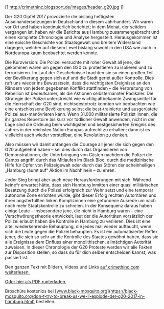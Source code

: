 [[ http://crimethinc.blogsport.de/images/header_g20.jpg ]]

Der G20 Gipfel 2017 provozierte die bislang heftigsten Auseinandersetzungen in Deutschland in diesem Jahrhundert. Wir waren vor Ort und haben kontinuierlich berichtet; in dem Monat, der seitdem vergangen ist, haben wir die Berichte aus Hamburg zusammengebracht und einen komplette Chronologie und Analyse hergestellt. Herausgekommen ist eine epische Geschichte von Staatsgewalt und breitem Widerstand dagegen, welcher auf diesem Level bislang sowohl in den USA wie auch in Nordeuropa kaum beobachtet werden konnte.

Die Kurzversion: Die Polizei versuchte mit roher Gewalt all jene, die gekommen waren um gegen den G20 zu protestieren zu isolieren und zu terrorisieren. Im Lauf der Geschehnisse brachten sie so einen großen Teil der Bevölkerung gegen sich auf und die Stadt geriet außer Kontrolle. Dies ruft uns wieder ins Bewusstsein, dass die wichtigsten Ereignisse an den Rändern von jedem gegebenen Konflikt stattfinden – die Verbreitung von Rebellion ist bedeutsamer, als die Aktionen selbsternannter Radikaler. Die Strategie der Polizei unterstreicht wie wichtig altbekannte Zwangsmittel für die Herrschaft der G20 sind; nichtsdestotrotz konnten wir beobachten wie eine entschlossene Bevölkerung selbst die best-trainierte und ausgerüstete Polizei aus-manövrieren kann. Wenn 31.000 militarisierte Polizist_innen, die ihr ganzes Repertoire bis kurz vor tödlicher Gewalt anwenden, nicht in der Lage sind die Ordnung beim wichtigsten und bestgesicherten Ereignis des Jahres in der reichsten Nation Europas aufrecht zu erhalten; dann ist es vielleicht auch wieder vorstellbar, eine Revolution zu denken.

Also müssen wir damit anfangen die Courage all jener die sich gegen den G20 aufgelehnt haben – sei dies durch das Organisieren von Demonstrationen, die Unterbringung von Gästen nachdem die Polizei die Camps angriff, durch das Mitlaufen im Black Bloc, durch die medizinische Hilfe für Opfer von Polizeigewalt oder durch das Stören der scheinheiligen „Hamburg räumt auf“ Aktion im Nachhinein – zu ehren.

Jeder Sieg bringt aber auch neue Herausforderungen mit sich. Während keine*r erwartet hätte, dass sich Hamburg inmitten einer quasi militärischen Besatzung durch die Polizei erfolgreich zur Wehr setzt und eine temporär autonome Zone errichten würde, gibt dieser Erfolg rechten Autoritären und ihren angsterfüllten linken Komplizinnen eine gefundene Ausrede um nach noch mehr Staatskontrolle zu schreien. In der Konsequenz daraus haben einige Leute – insbesondere jene, die nicht in Hamburg waren – eine Verschwörungstheorie entwickelt, laut der die Autoritäten vorsätzlich der Polizei erlaubt haben die Kontrolle in Hamburg zu verlieren. Dies ist eine alte, wiederkehrende Behauptung, die jedes mal wieder auftaucht, wenn sich die Leute gegen die Polizei behaupten. Es ist ein automatisierter Reflex jener, die sich so sehr an die Kontrolle des Staates gewöhnt haben, dass sie alle Ereignisse dem Einfluss einer monolithischen, allmächtigen Autorität zuweisen. In dieser Chronologie der G20 Proteste werden wir alle Fakten zur Disposition stellen, so dass du für dich selber entscheiden kannst, was passiert ist.

Den ganzen Text mit Bildern, Videos und Links [auf crimethinc.com weiterlesen.](/2017/10/24/dont-try-to-break-us-well-explode-der-g20-2017-in-hamburg-umfassender-bericht-und-analyse)

[Oder hier als PDF runterladen.](http://crimethinc.blogsport.de/images/zine_final_ger.pdf)

Broschüre kostenlos bei [www.black-mosquito.org](https://black-mosquito.org/don-t-try-to-break-us-we-ll-explode-der-g20-2017-in-hamburg.html) bestellen.
